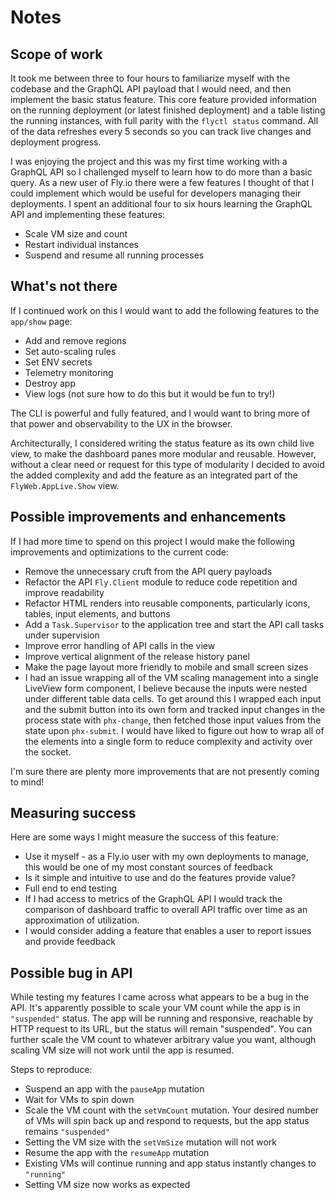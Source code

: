 # Notes

## Scope of work

It took me between three to four hours to familiarize myself with the codebase and the GraphQL API payload that I would need,
and then implement the basic status feature. This core feature provided information on the running deployment (or latest
finished deployment) and a table listing the running instances, with full parity with the `flyctl status` command. All of the
data refreshes every 5 seconds so you can track live changes and deployment progress.

I was enjoying the project and this was my first time working with a GraphQL API so I challenged myself to learn how
to do more than a basic query. As a new user of Fly.io there were a few features I thought of that I could implement which would
be useful for developers managing their deployments. I spent an additional four to six hours learning the GraphQL API and 
implementing these features:

  * Scale VM size and count
  * Restart individual instances
  * Suspend and resume all running processes

## What's not there

If I continued work on this I would want to add the following features to the `app/show` page:

  * Add and remove regions
  * Set auto-scaling rules
  * Set ENV secrets
  * Telemetry monitoring
  * Destroy app
  * View logs (not sure how to do this but it would be fun to try!)

The CLI is powerful and fully featured, and I would want to bring more of that power and observability to the UX in the browser.

Architecturally, I considered writing the status feature as its own child live view, to make the dashboard panes more modular and
reusable. However, without a clear need or request for this type of modularity I decided to avoid the added complexity and add
the feature as an integrated part of the `FlyWeb.AppLive.Show` view.

## Possible improvements and enhancements

If I had more time to spend on this project I would make the following improvements and optimizations to the current code:

  * Remove the unnecessary cruft from the API query payloads
  * Refactor the API `Fly.Client` module to reduce code repetition and improve readability
  * Refactor HTML renders into reusable components, particularly icons, tables, input elements, and buttons
  * Add a `Task.Supervisor` to the application tree and start the API call tasks under supervision
  * Improve error handling of API calls in the view
  * Improve vertical alignment of the release history panel
  * Make the page layout more friendly to mobile and small screen sizes
  * I had an issue wrapping all of the VM scaling management into a single LiveView form component, I believe because the inputs were
  nested under different table data cells. To get around this I wrapped each input and the submit button into its own form and tracked
  input changes in the process state with `phx-change`, then fetched those input values from the state upon `phx-submit`. I would have
  liked to figure out how to wrap all of the elements into a single form to reduce complexity and activity over the socket.

I'm sure there are plenty more improvements that are not presently coming to mind!

## Measuring success

Here are some ways I might measure the success of this feature:

  * Use it myself - as a Fly.io user with my own deployments to manage, this would be one of my most constant sources of feedback
  * Is it simple and intuitive to use and do the features provide value?
  * Full end to end testing
  * If I had access to metrics of the GraphQL API I would track the comparison of dashboard traffic to overall API traffic over time as
  an approximation of utilization.
  * I would consider adding a feature that enables a user to report issues and provide feedback

  ## Possible bug in API

  While testing my features I came across what appears to be a bug in the API. It's apparently possible to scale your VM count while
  the app is in `"suspended"` status. The app will be running and responsive, reachable by HTTP request to its URL, but the status
  will remain "suspended". You can further scale the VM count to whatever arbitrary value you want, although scaling VM size will not
  work until the app is resumed.

  Steps to reproduce:

  * Suspend an app with the `pauseApp` mutation
  * Wait for VMs to spin down
  * Scale the VM count with the `setVmCount` mutation. Your desired number of VMs will spin back up and respond to requests,
  but the app status remains `"suspended"`
  * Setting the VM size with the `setVmSize` mutation will not work
  * Resume the app with the `resumeApp` mutation
  * Existing VMs will continue running and app status instantly changes to `"running"`
  * Setting VM size now works as expected